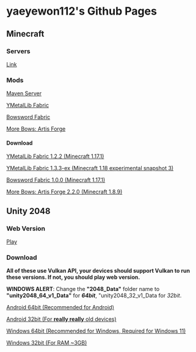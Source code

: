 # yaeyewon112's Github Pages

## Minecraft

### Servers
[Link](http://yewonsrv.kro.kr)

### Mods
[Maven Server](https://www.yewonmvn.kro.kr)

[YMetalLib Fabric](https://github.com/yaeyewon112/YMetalLib-fabric)

[Bowsword Fabric](https://github.com/yaeyewon112/bowsword-fabric)

[More Bows: Artis Forge](https://github.com/yaeyewon112/MoreBows_Artis)

#### Download
[YMetalLib Fabric 1.2.2 (Minecraft 1.17.1)](https://www.yewonmvn.kro.kr/kr/kro/yewonmods/yewonmods-ymetallib/1.2.2/yewonmods-ymetallib-1.2.2.jar)

[YMetalLib Fabric 1.3.3-ex (Minecraft 1.18 experimental snapshot 3)](https://www.yewonmvn.kro.kr/kr/kro/yewonmods/yewonmods-ymetallib/1.3.3-ex/yewonmods-ymetallib-1.3.3-ex.jar)

[Bowsword Fabric 1.0.0 (Minecraft 1.17.1)](https://www.yewonmvn.kro.kr/kr/kro/yewonmods/bowsword-mod/1.0.0/bowsword-mod-1.0.0.jar)

[More Bows: Artis Forge 2.2.0 (Minecraft 1.8.9)](https://www.yewonmvn.kro.kr/kr/kro/yewonmods/morebowsartis/2.2.0/morebowsartis-2.2.0.jar)

## Unity 2048

### Web Version
[Play](https://yaeyewon112.github.io/webgames/2048)

### Download

**All of these use Vulkan API, your devices should support Vulkan to run these versions. If not, you should play web version.**

**WINDOWS ALERT**: Change the **"2048_Data"** folder name to **"unity2048_64_v1_Data"** for ***64bit***, "unity2048_32_v1_Data for *32bit*.

[Android 64bit (Recommended for Android)](https://yaeyewon112.github.io/unity2048_64_v1.apk)

[Android 32bit (For **really really** old devices)](https://yaeyewon112.github.io/unity2048_32_v1.apk)

[Windows 64bit (Recommended for Windows, Required for Windows 11)](https://yaeyewon112.github.io/unity2048_64_v1.zip)

[Windows 32bit (For RAM ~3GB)](https://yaeyewon112.github.io/unity2048_32_v1.zip)
